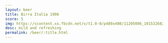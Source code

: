 ```yaml
---
layout: beer
title: Birra Italia 1906
score: 5
img: https://scontent.xx.fbcdn.net/v/t1.0-0/p480x480/11205086_10153268257048745_439269609069418781_n.jpg?oh=8889cb98c84957804dd05305ed612c90&oe=5888E819
desc: mild and refreshing
permalink: /beer/:title.html
---
```

